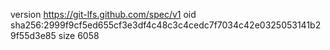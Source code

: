 version https://git-lfs.github.com/spec/v1
oid sha256:2999f9cf5ed655cf3e3df4c48c3c4cedc7f7034c42e0325053141b29f55d3e85
size 6058
